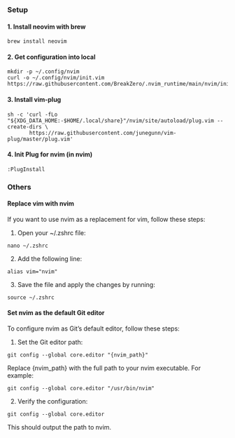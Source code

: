 ### Setup
#### 1. Install neovim with brew
```shell
brew install neovim
```
#### 2. Get configuration into local
```shell
mkdir -p ~/.config/nvim
curl -o ~/.config/nvim/init.vim https://raw.githubusercontent.com/BreakZero/.nvim_runtime/main/nvim/init.vim
```
#### 3. Install vim-plug
```shell
sh -c 'curl -fLo "${XDG_DATA_HOME:-$HOME/.local/share}"/nvim/site/autoload/plug.vim --create-dirs \
       https://raw.githubusercontent.com/junegunn/vim-plug/master/plug.vim'
```
#### 4. Init Plug for nvim (in nvim)
```vim
:PlugInstall
```

### Others

#### Replace vim with nvim
If you want to use nvim as a replacement for vim, follow these steps:
1. Open your ~/.zshrc file:
```shell
nano ~/.zshrc
```
2. Add the following line:
```shell
alias vim="nvim"
```
3. Save the file and apply the changes by running:
```shell
source ~/.zshrc
```

#### Set nvim as the default Git editor
To configure nvim as Git’s default editor, follow these steps:

1. Set the Git editor path:
```shell
git config --global core.editor "{nvim_path}"
```
Replace {nvim_path} with the full path to your nvim executable. For example:
```shell
git config --global core.editor "/usr/bin/nvim"
```
2. Verify the configuration:
```shell
git config --global core.editor
```
This should output the path to nvim.
